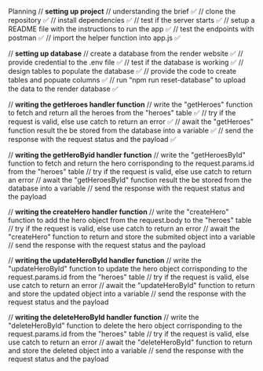 Planning
// **setting up project**
// understanding the brief ✅
// clone the repository ✅
// install dependencies ✅
// test if the server starts ✅
// setup a README file with the instructions to run the app ✅
// test the endpoints with postman ✅
// import the helper function into app.js ✅

// **setting up database**
// create a database from the render website ✅
// provide credential to the .env file ✅
// test if the database is working ✅
// design tables to populate the database ✅
// provide the code to create tables and popuate columns ✅
// run “npm run reset-database” to upload the data to the render database ✅

// **writing the getHeroes handler function**
// write the "getHeroes" function to fetch and return all the heroes from the "heroes" table ✅
// try if the request is valid, else use catch to return an error ✅
// await the "getHeroes" function result the be stored from the database into a variable ✅
// send the response with the request status and the payload ✅

// **writing the getHeroByid handler function**
// write the "getHeroesById" function to fetch and return the hero corrisponding to the request.params.id from the "heroes" table
// try if the request is valid, else use catch to return an error
// await the "getHeroesById" function result the be stored from the database into a variable
// send the response with the request status and the payload

// **writing the createHero handler function**
// write the "createHero" function to add the hero object from the request.body to the "heroes" table
// try if the request is valid, else use catch to return an error
// await the "createHero" function to return and store the submited object into a variable
// send the response with the request status and the payload

// **writing the updateHeroById handler function**
// write the "updateHeroById" function to update the hero object corrisponding to the request.params.id from the "heroes" table
// try if the request is valid, else use catch to return an error
// await the "updateHeroById" function to return and store the updated object into a variable
// send the response with the request status and the payload

// **writing the deleteHeroById handler function**
// write the "deleteHeroById" function to delete the hero object corrisponding to the request.params.id from the "heroes" table
// try if the request is valid, else use catch to return an error
// await the "deleteHeroById" function to return and store the deleted object into a variable
// send the response with the request status and the payload
